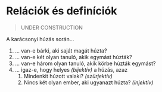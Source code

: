 # Relációk és definíciók
> UNDER CONSTRUCTION

A karácsonyi húzás során...
1. ... van-e bárki, aki saját magát húzta?
2. ... van-e két olyan tanuló, akik egymást húzták?
3. ... van-e három olyan tanuló, akik körbe húzták egymást?
4. ... igaz-e, hogy helyes *(bijektív)* a húzás, azaz 
    1. Mindenkit húzott valaki? *(szürjektív)*
    2. Nincs két olyan ember, aki ugyanazt húzta? *(injektív)*
